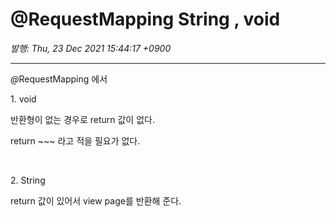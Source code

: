 # @RequestMapping  String , void

*발행: Thu, 23 Dec 2021 15:44:17 +0900*

---

<p><span><i>@</i></span>RequestMapping 에서&nbsp;</p>
<p>1. void</p>
<p>반환형이 없는 <span>경우로 return 값이 없다.&nbsp;</span></p>
<p><span>return ~~~ 라고 적을 필요가 없다.&nbsp;</span></p>
<p>&nbsp;</p>
<p><span>2. String&nbsp;</span></p>
<p><span>return 값이 있어서 view page를 반환해 준다. </span></p>
<p>&nbsp;</p>
<p>&nbsp;</p>